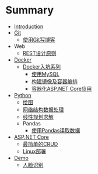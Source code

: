 # Summary

* [Introduction](README.md)
* [Git](Git/README.md)
  * [使用Git写博客](Git/使用Git写博客.md)
* Web
  * [REST设计原则](Web/REST设计原则.md)
* [Docker](Docker/README.md)
  * [Docker入坑系列](Docker/Docker入坑系列/README.md)
    * [使用MySQL](Docker/Docker入坑系列/使用MySQL.md)
    * [构建镜像及容器编排](Docker/Docker入坑系列/构建镜像及容器编排.md)
    * [容器化ASP.NET Core应用](Docker/Docker入坑系列/容器化ASPNETCore应用.md)
* [Python](Python/README.md)
  * [绘图](Python/绘图.md)
  * [网络结构数据处理](Python/网络结构数据处理.md)
  * [线性规划求解](Python/线性规划求解.md)
  * Pandas
    * [使用Pandas读取数据](Python/Pandas/使用Pandas读取数据.md)
* [ASP.NET Core](ASPNETCore/README.md)
  * [最简单的CRUD](ASPNETCore/最简单的CRUD.md)
  * [Linux部署](ASPNETCore/Linux部署.md)
* [Demo](Demo/README.md)
  * [人脸识别](Demo/人脸识别.md)